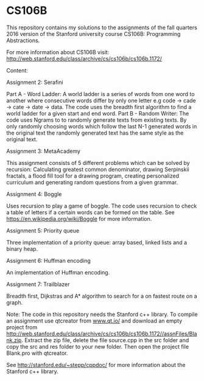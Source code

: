# CS106B
This repository contains my solutions to the assignments of the fall quarters 2016 version of the Stanford university course CS106B: Programming Abstractions. 

For more information about CS106B visit: http://web.stanford.edu/class/archive/cs/cs106b/cs106b.1172/

Content:

Assignment 2: Serafini

Part A - Word Ladder:  A world ladder is a series of words from one word to another where consecutive words differ by only one letter e.g code → cade → cate → date → data. The code uses the breadth first algorithm to find a world ladder for a given start and end word.
Part B - Random Writer: The code uses Ngrams to to randomly generate texts from existing texts. By only randomly choosing words which follow the last N-1 generated words in the original text the randomly generated text has the same style as the original text.
 
Assignment 3: MetaAcademy

This assignment consists of 5 different problems which can be solved by recursion:  Calculating greatest common denominator, drawing Serpinskii fractals, a flood fill tool for a drawing program, creating personalized curriculum and generating random questions from a given grammar.

Assignment 4: Boggle

Uses recursion to play a game of boggle. The code uses recursion to check a table of letters if a certain words can be formed on the table. See https://en.wikipedia.org/wiki/Boggle for more information. 

Assignment 5: Priority queue

Three implementation of a priority queue: array based, linked lists and a binary heap.

Assignment 6: Huffman encoding

An implementation of Huffman encoding.

Assignment 7: Trailblazer

Breadth first, Dijkstras and A* algorithm to search for a on fastest route on a graph.

Note: The code in this repository needs the Stanford c++ library. To compile an assignment use qtcreator from www.qt.io/ and download an empty project from http://web.stanford.edu/class/archive/cs/cs106b/cs106b.1172//assnFiles/Blank.zip. 
Extract the zip file, delete the file source.cpp in the src folder and copy the src and res folder to your new folder. Then open the project file Blank.pro with qtcreator. 

See http://stanford.edu/~stepp/cppdoc/ for more information about the Stanford c++  library.

